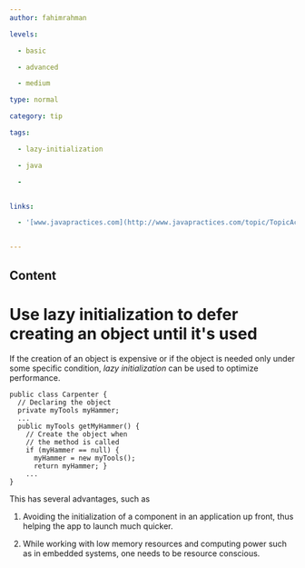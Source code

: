 ```yaml
---
author: fahimrahman

levels:

  - basic

  - advanced

  - medium

type: normal

category: tip

tags:

  - lazy-initialization

  - java

  - 


links:

  - '[www.javapractices.com](http://www.javapractices.com/topic/TopicAction.do?Id=34){website}'


---
```

## Content
# Use lazy initialization to defer creating an object until it's used

If the creation of an object is expensive or if the object is needed only under some specific condition, *lazy initialization* can be used to optimize performance.
```
public class Carpenter {
  // Declaring the object
  private myTools myHammer;
  ...
  public myTools getMyHammer() {
    // Create the object when 
    // the method is called
    if (myHammer == null) {
      myHammer = new myTools();
      return myHammer; }
    ...
}
```
This has several advantages, such as 
1. Avoiding the initialization of a component in an application up front, thus helping the app to launch much quicker.

2. While working with low memory resources and computing power such as in embedded systems, one needs to be resource conscious.

